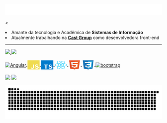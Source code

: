 
 <div align="center">
  <img src="header.svg"  >
</div>

<

<uls style="margin-bottom: 0">
  <li>Amante da tecnologia e Acadêmica de <strong>Sistemas de Informação</strong></li>
  <li>Atualmente trabalhando na <a href="https://www.castgroup.com.br/"><strong>Cast Group</strong></a> como desenvolvedora front-end</li>
</ul>
<hr>

 <div>
  <a href="https://github.com/laura-lorrayne">
  <img height="180em" src="https://github-readme-stats.vercel.app/api?username=laura-lorrayne&show_icons=true&theme=radical&include_all_commits=true&count_private=true"/>
  <img height="180em" src="https://github-readme-stats.vercel.app/api/top-langs/?username=laura-lorrayne&layout=compact&langs_count=7&theme=radical"/>
</div>
 <div style="display: inline_block"><br>
  <img align="center" alt="Angular" height="30" width="40" src="https://cdn.jsdelivr.net/gh/devicons/devicon/icons/angularjs/angularjs-original.svg" />      
  <img align="center" alt="Js" height="30" width="40" src="https://raw.githubusercontent.com/devicons/devicon/master/icons/javascript/javascript-plain.svg">
  <img align="center" alt="Ts" height="30" width="40" src="https://raw.githubusercontent.com/devicons/devicon/master/icons/typescript/typescript-plain.svg">
  <img align="center" alt="React" height="30" width="40" src="https://raw.githubusercontent.com/devicons/devicon/master/icons/react/react-original.svg">
  <img align="center" alt="HTML" height="30" width="40" src="https://raw.githubusercontent.com/devicons/devicon/master/icons/html5/html5-original.svg">
  <img align="center" alt="CSS" height="30" width="40" src="https://raw.githubusercontent.com/devicons/devicon/master/icons/css3/css3-original.svg">
  <img align="center" alt="bootstrap" height="30" width="40" src="https://cdn.jsdelivr.net/gh/devicons/devicon/icons/bootstrap/bootstrap-original.svg" />
          
</div>
  <br>
 
 <div> 
  <a href = "mailto:laura.reis.dev@gmail.com"><img src="https://img.shields.io/badge/-Gmail-%23333?style=for-the-badge&logo=gmail&logoColor=white" target="_blank"></a>
  <a href="https://www.linkedin.com/in/laura-lorrayne-71a044115/" target="_blank"><img src="https://img.shields.io/badge/-LinkedIn-%230077B5?style=for-the-badge&logo=linkedin&logoColor=white" target="_blank"></a> 
 
  ![Snake animation](https://github.com/Laura-lorrayne/laura-lorrayne/blob/output/github-contribution-grid-snake.svg)
 
</div>

